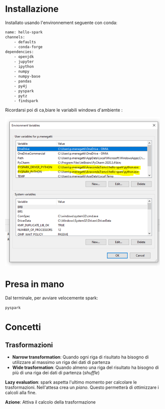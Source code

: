# Installazione

Installato usando l'environnement seguente con conda:

```conda
name: hello-spark
channels:
    - defaults
    - conda-forge
dependencies:
    - openjdk
    - jupyter
    - ipython
    - numpy
    - numpy-base
    - pandas
    - py4j
    - pyspark
    - pytz
    - findspark
```

Ricordarsi poi di ca,biare le variabili windows d'ambiente :

![](env_variables_to_set.png)
# Presa in mano



Dal terminale, per avviare velocemente spark:

`pyspark`

# Concetti

## Trasformazioni

- **Narrow transformation**: Quando ogni riga di risultato ha bisogno di utilizzare al massimo un riga dei dati di partenza
- **Wide trasformation**: Quando almeno una riga del risultato ha bisogno di più di una riga dei dati di partenza (*shuffle*)

**Lazy evaluation**: spark aspetta l'ultimo momento per calcolare le trasformazioni. Nell'attesa crea un *piano*. Questo permetterà di ottimizzare i calcoli alla fine.

**Azione**: Attiva il calcolo della trasformazione